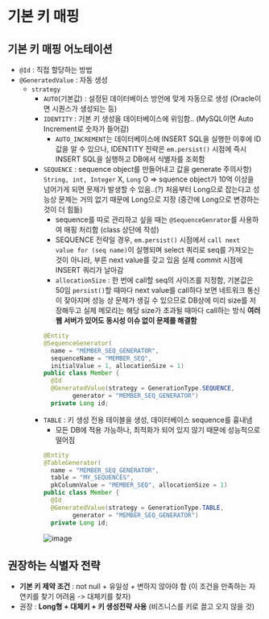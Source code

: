 # 기본 키 매핑
## 기본 키 매핑 어노테이션
- ```@Id``` : 직접 할당하는 방법
- ```@GeneratedValue``` : 자동 생성
  - ```strategy```
    - ```AUTO```(기본값) : 설정된 데이터베이스 방언에 맞게 자동으로 생성 (Oracle이면 시퀀스가 생성되는 등)
    - ```IDENTITY``` : 기본 키 생성을 데이터베이스에 위임함.. (MySQL이면 Auto Increment로 숫자가 들어감)
      - ```AUTO_INCREMENT```는 데이터베이스에 INSERT SQL을 실행한 이후에 ID 값을 알 수 있으나, IDENTITY 전략은 ```em.persist()``` 시점에 즉시 INSERT SQL을 실행하고 DB에서 식별자를 조회함
    - ```SEQUENCE``` : sequence object를 만들어내고 값을 generate
      주의사항) ```String, int, Integer``` X, ```Long``` O => squence object가 10억 이상을 넘어가게 되면 문제가 발생할 수 있음..(?) 처음부터 Long으로 잡는다고 성능상 문제는 거의 없기 때문에 Long으로 지정 (중간에 Long으로 변경하는 것이 더 힘듦)
      - sequence를 따로 관리하고 싶을 때는 ```@SequenceGenrator```를 사용하여 매핑 처리함 (class 상단에 작성)
      - SEQUENCE 전략일 경우, ```em.persist()``` 시점에서 ```call next value for (seq name)```이 실행되며 select 쿼리로 seq를 가져오는 것이 아니라, 부른 next value를 갖고 있음
        실제 commit 시점에 INSERT 쿼리가 날아감
      - ```allocationSize``` : 한 번에 call할 seq의 사이즈를 지정함, 기본값은 50임
        ```persist()```할 때마다 next value를 call하다 보면 네트워크 통신이 잦아지며 성능 상 문제가 생길 수 있으므로 DB상에 미리 size를 저장해두고 실제 메모리는 해당 size가 초과될 때마다 call하는 방식
        __여러 웹 서버가 있어도 동시성 이슈 없이 문제를 해결함__
      ```java
      @Entity
      @SequenceGenerator(
        name = "MEMBER_SEQ_GENERATOR",
        sequenceName = "MEMBER_SEQ",
        initialValue = 1, allocationSize = 1)
      public class Member {
        @Id
        @GeneratedValue(strategy = GenerationType.SEQUENCE,
              generator = "MEMBER_SEQ_GENERATOR")
        private Long id;
      ```
    - ```TABLE``` : 키 생성 전용 테이블을 생성, 데이터베이스 sequence를 흉내냄
      - 모든 DB에 적용 가능하나, 최적화가 되어 있지 않기 때문에 성능적으로 떨어짐
      ```java
      @Entity
      @TableGenerator(
        name = "MEMBER_SEQ_GENERATOR",
        table = "MY_SEQUENCES",
        pkColumnValue = "MEMBER_SEQ", allocationSize = 1)
      public class Member {
        @Id
        @GeneratedValue(strategy = GenerationType.TABLE,
              generator = "MEMBER_SEQ_GENERATOR")
        private Long id;
      ```
      ![image](https://github.com/zzex3on/jpa-study/assets/87990439/ea022b67-1a60-4bdf-b7bc-c956a6ec6f85)

## 권장하는 식별자 전략
- __기본 키 제약 조건__ : not null + 유일성 + 변하지 않아야 함 (이 조건을 만족하는 자연키를 찾기 어려움 -> 대체키를 찾자)
- 권장 : __Long형 + 대체키 + 키 생성전략 사용__ (비즈니스를 키로 끌고 오지 않을 것)
